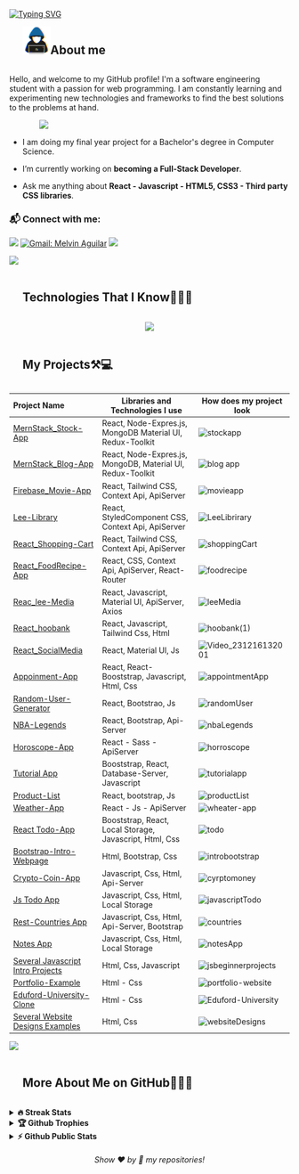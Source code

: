 
<a href="https://git.io/typing-svg">
<img src="https://readme-typing-svg.demolab.com?font=comic+sense&weight=600&size=23&pause=1000&color=1E88E5&vCenter=true&width=800&height=60&lines=Hi,+I+am+Ali;%F0%9F%91%A8%F0%9F%8F%BB%E2%80%8D%F0%9F%92%BB+A+Front+End+Developer.;%F0%9F%93%91+Studying+on+being+Full+Stack+Developer.+;%F0%9F%8E%93+About+to+graduate+from+Software+Engineering.;%F0%9F%92%99+Love+to+learn+new+stuffs." alt="Typing SVG" />
</a>

<!--h2 without bottom border-->
<div id="user-content-toc">
  <ul align="left">
    <summary> <img src = "./assets/img/about_me.gif" width = 50px ><h2 style="display: inline-block">About me</h2></summary>
  </ul>
</div>




<p>  Hello, and welcome to my GitHub profile! I'm a software engineering student with a passion for web programming. I am constantly learning and experimenting new technologies and frameworks to find the best solutions to the problems at hand. </p>
   

 <picture> <img src="https://www.aalpha.net/wp-content/uploads/2020/12/full-stack-development.gif" align="right"  width = 450px /> </picture> <br>

- I am doing my final year project for a Bachelor's degree in Computer Science.
  
- I’m currently working on **becoming a Full-Stack Developer**.
  
- Ask me anything about **React - Javascript - HTML5, CSS3 - Third party CSS libraries**.

### 📬 Connect with me: 
[![](https://img.shields.io/badge/linkedin-%230077B5.svg?&style=for-the-badge&logo=linkedin&logoColor=white)](https://www.linkedin.com/in/ali-durul-851511151/)
[![Gmail: Melvin Aguilar](https://img.shields.io/badge/-gmail-red?style=for-the-badge&logo=Gmail&logoColor=white&link=mailto:alidrl26@gmail.com)](mailto:alidrl26@gmail.com)
![](https://komarev.com/ghpvc/?username=AliDurul&color=blue&style=for-the-badge)

<img src="https://user-images.githubusercontent.com/73097560/115834477-dbab4500-a447-11eb-908a-139a6edaec5c.gif" >
<div id="user-content-toc">
  <ul>
    <summary><h2 style="display: inline-block">Technologies That I Know👨🏻‍💻</h2></summary>
  </ul>
</div>
<!--tech stack icons-->
<p align="center">
  <a href="https://skillicons.dev">
    <img src="https://skillicons.dev/icons?i=html,css,js,ts,react,redux,bootstrap,materialui,tailwind,sass,styledcomponents,py,c,java,linux,mysql,postman,github,vercel,vite,git,vscode,figma&perline=15" />
  </a>
</p>

<div id="user-content-toc">
  <ul>
    <summary><h2 style="display: inline-block">My Projects⚒💻</h2></summary>
  </ul>
</div>

  Project Name       |Libraries and Technologies I use     |How does my project look   
:-------------------------|-------------------------|-------------------------
[MernStack_Stock-App](https://mern-stack-stock-app.vercel.app/)| React, Node-Expres.js, MongoDB Material UI, Redux-Toolkit | ![stockapp](https://github.com/AliDurul/FullStack-Stock-App/assets/80897590/26627259-cb60-47d9-bd50-8c64f7877254)
[MernStack_Blog-App](https://mern-stack-blog-app-alidurul.vercel.app/)| React, Node-Expres.js, MongoDB, Material UI, Redux-Toolkit | ![blog app](https://github.com/AliDurul/MernStack_Blog-App/assets/80897590/1d78fdb1-5326-4237-b630-097889dbc09a)
[Firebase_Movie-App](https://firebase-movie-app-two.vercel.app)| React, Tailwind CSS, Context Api, ApiServer | ![movieapp](https://github.com/AliDurul/Firebase-Movie-App/assets/80897590/89c7bdcd-c9f4-4c47-bbd3-f918e1a09de5)
[Lee-Library](https://tailwind-shopping-cartt.vercel.app)| React, StyledComponent CSS, Context Api, ApiServer | ![LeeLibrirary](https://github.com/AliDurul/Lee-Library/assets/80897590/76766085-6395-4bbd-a285-6acbaab5bedc)
[React_Shopping-Cart](https://tailwind-shopping-cartt.vercel.app)| React, Tailwind CSS, Context Api, ApiServer | ![shoppingCart](https://github.com/AliDurul/Shopping-Cart/assets/80897590/d492d45f-b971-4a68-817e-a9d18a53cdbb)
[React_FoodRecipe-App](https://food-recipe-app-mu.vercel.app) | React, CSS, Context Api, ApiServer, React-Router | ![foodrecipe](https://github.com/AliDurul/Food-Recipe-App/assets/80897590/ce752921-a133-468f-a928-d1bc6e3eaa46)
[Reac_lee-Media](https://react-leemedia.vercel.app/) | React, Javascript, Material UI, ApiServer, Axios | ![leeMedia](https://github.com/AliDurul/React_Lee-Media/assets/80897590/ae3fa317-2f15-4494-8a8e-ccbdd662add0)
[React_hoobank](https://lee-react-hoobank.vercel.app/) | React, Javascript, Tailwind Css, Html | ![hoobank(1)](https://github.com/AliDurul/React_HooBank/assets/80897590/f6b32f14-d9b9-4e98-83fa-887ec0063d61)
[React_SocialMedia](https://lee-react-socialmedia.vercel.app/) | React, Material UI, Js | ![Video_231216132001](https://github.com/AliDurul/React_SocialMedia/assets/80897590/d793c394-f4c8-4f63-9fc6-489173796d4f)
[Appoinment-App](https://appointment-app-ten.vercel.app) | React, React-Booststrap, Javascript, Html, Css | ![appointmentApp](https://github.com/AliDurul/Appointment-App/assets/80897590/b66d1612-3660-475e-940e-ca40940eec97)
[Random-User-Generator](https://random-user-generator-app.vercel.app)| React, Bootstrao, Js|![randomUser](https://github.com/AliDurul/Random-User-Generator-App/assets/80897590/9ba3910e-2aa0-4b81-ad5d-6df206ae02cd)
[NBA-Legends](https://nba-legend.vercel.app)| React, Bootstrap, Api-Server | ![nbaLegends](https://github.com/AliDurul/NBA-Legends/assets/80897590/1acc2dcb-3705-4ea4-8b90-554716ee596c)
[Horoscope-App](https://app-horoscope.vercel.app)| React - Sass - ApiServer | ![horroscope](https://github.com/AliDurul/Horoscope-App/assets/80897590/8e00dbaf-e333-4da9-a050-a0c73d211765)
[Tutorial App](https://tut0rial-app.vercel.app)|Booststrap, React, Database-Server, Javascript |![tutorialapp](https://github.com/AliDurul/Tutorial-App/assets/80897590/f66a6550-ccca-4373-adc8-6e093b101811)
[Product-List](https://products-listt.vercel.app)| React, bootstrap, Js|![productList](https://github.com/AliDurul/Products-List/assets/80897590/77d4957a-1dfe-4a66-b43d-718092971039)
[Weather-App](https://weather-app-silk-psi.vercel.app)| React - Js - ApiServer | ![wheater-app](https://github.com/AliDurul/Weather-App/assets/80897590/fd2926d6-36de-4da8-9954-4cd81689e9f8)
[React Todo-App](https://tod0-appp.vercel.app)|Booststrap, React,  Local Storage, Javascript, Html, Css | ![todo](https://github.com/AliDurul/Todo-App/assets/80897590/53bb0d27-45df-4dfb-b4dc-da47c7d2bca4)
[Bootstrap-Intro-Webpage](https://bootstrap-intro-webpage.vercel.app)| Html, Bootstrap, Css| ![introbootstrap](https://github.com/AliDurul/Bootstrap-Intro-Webpage/assets/80897590/9794db23-fffe-43c1-82bd-dac834b6cde3)
[Crypto-Coin-App](https://crypto-coin-app-theta.vercel.app)|Javascript, Css, Html, Api-Server| ![cyrptomoney](https://github.com/AliDurul/Crypto-Coin-App/assets/80897590/cdff214c-0c4b-4a65-b75a-25ea75587359)
[Js Todo App](https://javascript-todo-app-seven.vercel.app)|Javascript, Css, Html, Local Storage| ![javascriptTodo](https://github.com/AliDurul/Javascript-Todo-App/assets/80897590/6808c253-75fd-4bb6-b98a-46256930a4d4)
[Rest-Countries App](https://rest-countries-nine-zeta.vercel.app)|Javascript, Css, Html, Api-Server,  Bootstrap| ![countries](https://github.com/AliDurul/Rest-Countries/assets/80897590/63ab9153-6477-443d-a1bd-5c0f07a088f8)
[Notes App](https://notes-app-mu.vercel.app)|Javascript, Css, Html, Local Storage| ![notesApp](https://github.com/AliDurul/Notes-App/assets/80897590/7b5b7515-e6e9-47c8-b62d-afd82d885f35)
[Several Javascript Intro Projects](https://github.com/AliDurul/JS-Projects-Beginner-Level)| Html, Css, Javascript| ![jsbeginnerprojects](https://github.com/AliDurul/JS-Projects-Beginner-Level/assets/80897590/05af26fb-9db9-48e4-9e68-2051c984a73d)
[Portfolio-Example](https://portfolio-example-iota.vercel.app/)| Html - Css  | ![portfolio-website](https://github.com/AliDurul/Portfolio-Example/assets/80897590/cddbe6ea-89cf-419e-8535-2b81ce55ecbe)
[Eduford-University-Clone](https://eduford-universtiy-clone.vercel.app)| Html - Css | ![Eduford-University](https://github.com/AliDurul/Eduford-Universtiy-Clone/assets/80897590/54167453-7432-4e25-baf0-eaa5c66728d0)
[Several Website Designs Examples](https://github.com/AliDurul/Website-Page-Designs)| Html, Css| ![websiteDesigns](https://github.com/AliDurul/Website-Page-Designs/assets/80897590/19048f71-fe84-4132-bd2a-e9a2c5582854)
 




<img src="https://user-images.githubusercontent.com/73097560/115834477-dbab4500-a447-11eb-908a-139a6edaec5c.gif" >



<div id="user-content-toc">
  <ul>
    <summary><h2 style="display: inline-block"> More About Me on GitHub👨🏻‍💻</h2></summary>
  </ul>
</div>


<details>
<summary><b>🔥 Streak Stats</b></summary>
<br>
  
[![GitHub Streak](http://github-readme-streak-stats.herokuapp.com?user=AliDurul&theme=transparent&border_radius=4.4&exclude_days=Sun&card_width=390)](https://git.io/streak-stats)
</details>

<details>
<summary><b>🏆 Github Trophies</b></summary>
<br>
<img align="center" src="https://github-profile-trophy.vercel.app/?username=AliDurul&theme=discord" alt="MelvinAguilar" />
</details>

<details>
<summary><b>⚡ Github Public Stats</b></summary>
<br>
<img src="https://github-readme-stats.vercel.app/api?username=AliDurul&show_icons=true&theme=radical&count_private=true" alt="AliDurul" width="420"/>&nbsp;<img src="https://github-readme-stats.vercel.app/api/top-langs/?username=AliDurul&layout=compact&theme=radical" alt="AliDurul" height="165">
</details>
  
  
<h6 align="center">Show ❤️ by 🌟 my repositories!</h6>
